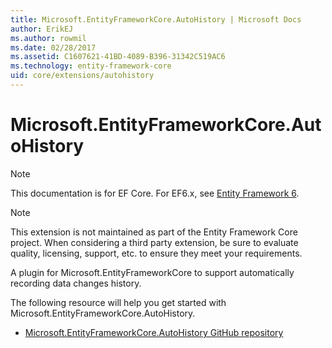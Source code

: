 ```yaml
---
title: Microsoft.EntityFrameworkCore.AutoHistory | Microsoft Docs
author: ErikEJ
ms.author: rowmil
ms.date: 02/28/2017
ms.assetid: C1607621-41BD-4089-B396-31342C519AC6
ms.technology: entity-framework-core
uid: core/extensions/autohistory
---
```


# Microsoft.EntityFrameworkCore.AutoHistory

> [!NOTE]
> This documentation is for EF Core. For EF6.x, see [Entity Framework 6](../../ef6/index.md).

> [!NOTE]
> This extension is not maintained as part of the Entity Framework Core project. When considering a third party extension, be sure to evaluate quality, licensing, support, etc. to ensure they meet your requirements.

A plugin for Microsoft.EntityFrameworkCore to support automatically recording data changes history.

The following resource will help you get started with Microsoft.EntityFrameworkCore.AutoHistory.
* [Microsoft.EntityFrameworkCore.AutoHistory GitHub repository](https://github.com/Arch/AutoHistory/)
